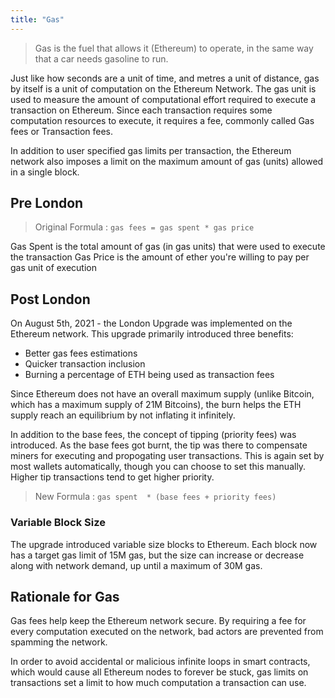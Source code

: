 ```yaml
---
title: "Gas"
---
```


> Gas is the fuel that allows it (Ethereum) to operate, in the same way that a car needs gasoline to run.


Just like how seconds are a unit of time, and metres a unit of distance, gas by itself is a unit of computation on the Ethereum Network. The gas unit is used to measure the amount of computational effort required to execute a transaction on Ethereum. Since each transaction requires some computation resources to execute, it requires a fee, commonly called Gas fees or Transaction fees.


In addition to user specified gas limits per transaction, the Ethereum network also imposes a limit on the maximum amount of gas (units) allowed in a single block.

## Pre London
> Original Formula : `gas fees = gas spent * gas price`

Gas Spent is the total amount of gas (in gas units) that were used to execute the transaction
Gas Price is the amount of ether you're willing to pay per gas unit of execution

## Post London
On August 5th, 2021 - the London Upgrade was implemented on the Ethereum network. This upgrade primarily introduced three benefits:

- Better gas fees estimations
- Quicker transaction inclusion
- Burning a percentage of ETH being used as transaction fees

 Since Ethereum does not have an overall maximum supply (unlike Bitcoin, which has a maximum supply of 21M Bitcoins), the burn helps the ETH supply reach an equilibrium by not inflating it infinitely.

In addition to the base fees, the concept of tipping (priority fees) was introduced. As the base fees got burnt, the tip was there to compensate miners for executing and propogating user transactions. This is again set by most wallets automatically, though you can choose to set this manually. Higher tip transactions tend to get higher priority.

> New Formula : `gas spent  * (base fees + priority fees)`

### Variable Block Size

The upgrade introduced variable size blocks to Ethereum. Each block now has a target gas limit of 15M gas, but the size can increase or decrease along with network demand, up until a maximum of 30M gas.

## Rationale for Gas
Gas fees help keep the Ethereum network secure. By requiring a fee for every computation executed on the network, bad actors are prevented from spamming the network.

In order to avoid accidental or malicious infinite loops in smart contracts, which would cause all Ethereum nodes to forever be stuck, gas limits on transactions set a limit to how much computation a transaction can use.